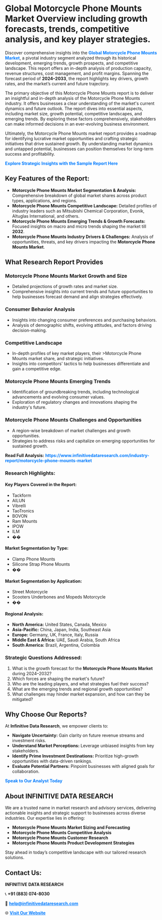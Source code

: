 <h1>Global Motorcycle Phone Mounts Market Overview including growth forecasts, trends, competitive analysis, and key player strategies.</h1>
<p>
Discover comprehensive insights into the 
<a href="https://www.infinitivedataresearch.com/industry-report/motorcycle-phone-mounts-market" rel="dofollow" style="color: #007BFF; text-decoration: none;"><strong>Global Motorcycle Phone Mounts Market</strong></a>, a pivotal industry segment analyzed through its historical development, emerging trends, growth prospects, and competitive landscape. This report offers an in-depth analysis of production capacity, revenue structures, cost management, and profit margins. Spanning the forecast period of <strong>2024–2033</strong>, the report highlights key drivers, growth rates, and the market’s current and future trajectory.
</p>
<p>
The primary objective of this Motorcycle Phone Mounts report is to deliver an insightful and in-depth analysis of the Motorcycle Phone Mounts industry. It offers businesses a clear understanding of the market's current dynamics and future outlook. The report dives into essential aspects, including market size, growth potential, competitive landscapes, and emerging trends. By exploring these factors comprehensively, stakeholders can make informed decisions in an ever-evolving business environment.
</p>
<p>
Ultimately, the Motorcycle Phone Mounts market report provides a roadmap for identifying lucrative market opportunities and crafting strategic initiatives that drive sustained growth. By understanding market dynamics and untapped potential, businesses can position themselves for long-term success and profitability.
</p>
<p>
<a href="https://www.infinitivedataresearch.com/request-sample/reportId=109923" style="color: #007BFF; text-decoration: none;"><strong>Explore Strategic Insights with the Sample Report Here</strong></a>
</p>

<h2>Key Features of the Report:</h2>
<ul>
<li><strong>Motorcycle Phone Mounts Market Segmentation & Analysis:</strong> Comprehensive breakdown of global market shares across product types, applications, and regions.</li>
<li><strong>Motorcycle Phone Mounts Competitive Landscape:</strong> Detailed profiles of industry leaders such as Mitsubishi Chemical Corporation, Evonik, Altuglas International, and others.</li>
<li><strong>Motorcycle Phone Mounts Emerging Trends & Growth Forecasts:</strong> Focused insights on macro and micro trends shaping the market till <strong>2032</strong>.</li>
<li><strong>Motorcycle Phone Mounts Industry Drivers & Challenges:</strong> Analysis of opportunities, threats, and key drivers impacting the <strong>Motorcycle Phone Mounts Market</strong>.</li>
</ul>

<h2>What Research Report Provides</h2>
<h3>Motorcycle Phone Mounts Market Growth and Size</h3>
<ul>
<li>Detailed projections of growth rates and market size.</li>
<li>Comprehensive insights into current trends and future opportunities to help businesses forecast demand and align strategies effectively.</li>
</ul>

<h3>Consumer Behavior Analysis</h3>
<ul>
<li>Insights into changing consumer preferences and purchasing behaviors.</li>
<li>Analysis of demographic shifts, evolving attitudes, and factors driving decision-making.</li>
</ul>

<h3>Competitive Landscape</h3>
<ul>
<li>In-depth profiles of key market players, their >Motorcycle Phone Mounts market share, and strategic initiatives.</li>
<li>Insights into competitors' tactics to help businesses differentiate and gain a competitive edge.</li>
</ul>

<h3>Motorcycle Phone Mounts Emerging Trends</h3>
<ul>
<li>Identification of groundbreaking trends, including technological advancements and evolving consumer values.</li>
<li>Exploration of regulatory changes and innovations shaping the industry's future.</li>
</ul>

<h3>Motorcycle Phone Mounts Challenges and Opportunities</h3>
<ul>
<li>A region-wise breakdown of market challenges and growth opportunities.</li>
<li>Strategies to address risks and capitalize on emerging opportunities for sustained growth.</li>
</ul>
<p><strong>Read Full Analysis:</strong> <a href="https://www.infinitivedataresearch.com/industry-report/motorcycle-phone-mounts-market" rel="dofollow" style="color: #007BFF; text-decoration: none;"><strong>https://www.infinitivedataresearch.com/industry-report/motorcycle-phone-mounts-market</strong></a></p>
<h3>Research Highlights:</h3>
<h4>Key Players Covered in the Report:</h4>
<ul><li>Tackform</li><li>AILUN</li><li>Vibrelli</li><li>TaoTronics</li><li>BOVON</li><li>Ram Mounts</li><li>IPOW</li><li>ILM</li><li>��</li></ul>
<h4>Market Segmentation by Type:</h4>
<ul><li>Clamp Phone Mounts</li><li>Silicone Strap Phone Mounts</li><li>��</li></ul>
<h4>Market Segmentation by Application:</h4>
<ul><li>Street Motorcycle</li><li>Scooters Underbones and Mopeds Motorcycle</li><li>��</li></ul>

<h4>Regional Analysis:</h4>
<ul>
<li><strong>North America:</strong> United States, Canada, Mexico</li>
<li><strong>Asia-Pacific:</strong> China, Japan, India, Southeast Asia</li>
<li><strong>Europe:</strong> Germany, UK, France, Italy, Russia</li>
<li><strong>Middle East & Africa:</strong> UAE, Saudi Arabia, South Africa</li>
<li><strong>South America:</strong> Brazil, Argentina, Colombia</li>
</ul>

<h3>Strategic Questions Addressed:</h3>
<ol>
<li>What is the growth forecast for the <strong>Motorcycle Phone Mounts Market</strong> during 2024–2032?</li>
<li>Which forces are shaping the market's future?</li>
<li>Who are the leading players, and what strategies fuel their success?</li>
<li>What are the emerging trends and regional growth opportunities?</li>
<li>What challenges may hinder market expansion, and how can they be mitigated?</li>
</ol>

<h2>Why Choose Our Reports?</h2>
<p>At <strong>Infinitive Data Research</strong>, we empower clients to:</p>
<ul>
<li><strong>Navigate Uncertainty:</strong> Gain clarity on future revenue streams and investment risks.</li>
<li><strong>Understand Market Perceptions:</strong> Leverage unbiased insights from key stakeholders.</li>
<li><strong>Identify Prime Investment Destinations:</strong> Prioritize high-growth opportunities with data-driven rankings.</li>
<li><strong>Evaluate Potential Partners:</strong> Pinpoint businesses with aligned goals for collaboration.</li>
</ul>
<p><a href="https://www.infinitivedataresearch.com/industry-report/motorcycle-phone-mounts-market" rel="dofollow" style="color: #007BFF; text-decoration: none;"><strong>Speak to Our Analyst Today</strong></a></p>

<h2>About INFINITIVE DATA RESEARCH</h2>
<p>We are a trusted name in market research and advisory services, delivering actionable insights and strategic support to businesses across diverse industries. Our expertise lies in offering:</p>
<ul>
<li><strong>Motorcycle Phone Mounts Market Sizing and Forecasting</strong></li>
<li><strong>Motorcycle Phone Mounts Competitive Analysis</strong></li>
<li><strong>Motorcycle Phone Mounts Customer Research</strong></li>
<li><strong>Motorcycle Phone Mounts Product Development Strategies</strong></li>
</ul>
<p>Stay ahead in today’s competitive landscape with our tailored research solutions.</p>

<h2>Contact Us:</h2>
<p><strong>INFINITIVE DATA RESEARCH</strong></p>
<p>📞 <strong>+91 (883) 074-8030</strong></p>
<p>📧 <strong><a href="mailto:help@infinitivedataresearch.com" style="color: #007BFF;">help@infinitivedataresearch.com</a></strong></p>
<p>🌐 <strong><a href="https://www.infinitivedataresearch.com" rel="dofollow" style="color: #007BFF;">Visit Our Website</a></strong></p>